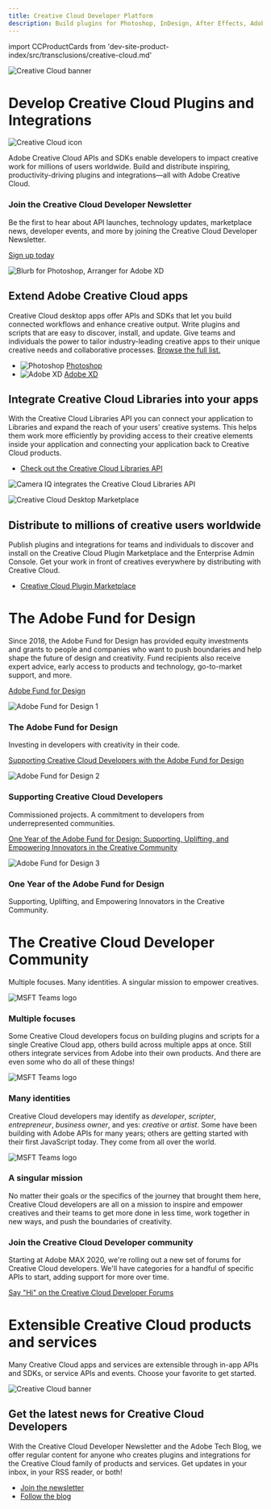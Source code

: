 ```yaml
---
title: Creative Cloud Developer Platform
description: Build plugins for Photoshop, InDesign, After Effects, Adobe XD and more. Integrate service APIs like Creative Cloud Libraries, Adobe Fonts and Adobe Stock.
---
```


import CCProductCards from 'dev-site-product-index/src/transclusions/creative-cloud.md'

<!-- Hero -->
<Hero slots="image, heading, icon, text" variant="halfwidth" />

![Creative Cloud banner](images/cc-hero.png)

# Develop Creative Cloud Plugins and Integrations

![Creative Cloud icon](images/cc-icon.png)

Adobe Creative Cloud APIs and SDKs enable developers to impact creative work for millions of users worldwide. Build and distribute inspiring, productivity-driving plugins and integrations—all with Adobe Creative Cloud.

<!-- Newsletter -->
<AnnouncementBlock slots="heading, text, button" theme="dark" />

### Join the Creative Cloud Developer Newsletter

Be the first to hear about API launches, technology updates, marketplace news, developer events, and more by joining the Creative Cloud Developer Newsletter.

[Sign up today](http://adobe.ly/devnews)

<!-- Extend, Integrate, Distribute -->
<TextBlock slots="image, heading, text1, links" />

![Blurb for Photoshop, Arranger for Adobe XD](images/cc-extend-3.png)

## Extend Adobe Creative Cloud apps

Creative Cloud desktop apps offer APIs and SDKs that let you build connected workflows and enhance creative output. Write plugins and scripts that are easy to discover, install, and update. Give teams and individuals the power to tailor industry-leading creative apps to their unique creative needs and collaborative processes. [Browse the full list.](#api-list)

- ![Photoshop](images/icons/ps-icon.png) [Photoshop](../photoshop)
- ![Adobe XD](images/icons/xd-icon.png) [Adobe XD](../xd)

<TextBlock slots="heading, text1, links, image" />

## Integrate Creative Cloud Libraries into your apps

With the Creative Cloud Libraries API you can connect your application to Libraries and expand the reach of your users' creative systems. This helps them work more efficiently by providing access to their creative elements inside your application and connecting your application back to Creative Cloud products.

- [Check out the Creative Cloud Libraries API](../creative-cloud-libraries)

![Camera IQ integrates the Creative Cloud Libraries API](images/cc-integrate.png)

<TextBlock slots="image, heading, text1, links" />

![Creative Cloud Desktop Marketplace](images/cc-desktop-marketplace-1.png)

## Distribute to millions of creative users worldwide

Publish plugins and integrations for teams and individuals to discover and install on the Creative Cloud Plugin Marketplace and the Enterprise Admin Console. Get your work in front of creatives everywhere by distributing with Creative Cloud.

- [Creative Cloud Plugin Marketplace](https://exchange.adobe.com/creativecloud.html?route=discoverIntegrations&workflow=share)

<!-- Fund content -->
<TitleBlock slots="heading, text" theme="light" />

# The Adobe Fund for Design

Since 2018, the Adobe Fund for Design has provided equity investments and grants to people and companies who want to push boundaries and help shape the future of design and creativity. Fund recipients also receive expert advice, early access to products and technology, go-to-market support, and more.

<ResourceCard slots="link, image, heading, text" width="50%" variant="vertical" />

[Adobe Fund for Design](https://www.adobe.com/products/xd/adobe-fund.html)

![Adobe Fund for Design 1](images/adobe-fund-for-design-1.jpeg)

### The Adobe Fund for Design

Investing in developers with creativity in their code.

<ResourceCard slots="link, image, heading, text" width="50%" />

[Supporting Creative Cloud Developers with the Adobe Fund for Design](https://blog.adobe.com/en/publish/2020/06/15/adobe-fund-for-design-creative-cloud-developers.html#gs.iaz41v)

![Adobe Fund for Design 2](images/adobe-fund-for-design-2.jpeg)

### Supporting Creative Cloud Developers

Commissioned projects. A commitment to developers from underrepresented communities.

<ResourceCard slots="link, image, heading, text" width="50%" />

[One Year of the Adobe Fund for Design: Supporting, Uplifting, and Empowering Innovators in the Creative Community](https://blog.adobe.com/en/publish/2019/09/10/fund-for-design-new-design-tools.html#gs.iaz41y)

![Adobe Fund for Design 3](images/adobe-fund-for-design-3.jpeg)

### One Year of the Adobe Fund for Design

Supporting, Uplifting, and Empowering Innovators in the Creative Community.

<!-- Community -->
<TitleBlock slots="heading, text" theme="dark" />

# The Creative Cloud Developer Community

Multiple focuses. Many identities. A singular mission to empower creatives.

<TextBlock slots="image, heading, text" width="33%" theme="dark" isCentered />

![MSFT Teams logo](images/dev-days.jpg)

### Multiple focuses

Some Creative Cloud developers focus on building plugins and scripts for a single Creative Cloud app, others build across multiple apps at once. Still others integrate services from Adobe into their own products. And there are even some who do all of these things!

<TextBlock slots="image, heading, text" width="33%" theme="dark" isCentered />

![MSFT Teams logo](images/workshop.jpg)

### Many identities

Creative Cloud developers may identify as _developer_, _scripter_, _entrepreneur_, _business owner_, and yes: _creative_ or _artist_. Some have been building with Adobe APIs for many years; others are getting started with their first JavaScript today. They come from all over the world.

<TextBlock slots="image, heading, text" width="33%" theme="dark" isCentered />

![MSFT Teams logo](images/partner-day.png)

### A singular mission

No matter their goals or the specifics of the journey that brought them here, Creative Cloud developers are all on a mission to inspire and empower creatives and their teams to get more done in less time, work together in new ways, and push the boundaries of creativity.

<AnnouncementBlock slots="heading, text, button" theme="dark" />

### Join the Creative Cloud Developer community

Starting at Adobe MAX 2020, we're rolling out a new set of forums for Creative Cloud developers. We'll have categories for a handful of specific APIs to start, adding support for more over time.

[Say "Hi" on the Creative Cloud Developer Forums](https://forums.creativeclouddeveloper.com)

<!-- Product cards -->
<div id="api-list"></div>
<TitleBlock slots="heading, text" theme="light" />

# Extensible Creative Cloud products and services

Many Creative Cloud apps and services are extensible through in-app APIs and SDKs, or service APIs and events. Choose your favorite to get started.

<CCProductCards />

<!-- Summary block -->
<SummaryBlock slots="image, heading, text, buttons" background="rgb(9, 90, 186)" />

![Creative Cloud banner](images/cc-banner.png)

## Get the latest news for Creative Cloud Developers

With the Creative Cloud Developer Newsletter and the Adobe Tech Blog, we offer regular content for anyone who creates plugins and integrations for the Creative Cloud family of products and services. Get updates in your inbox, in your RSS reader, or both!

- [Join the newsletter](http://adobe.ly/devnews)
- [Follow the blog](https://medium.com/adobetech)
